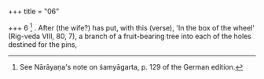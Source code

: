 +++
title = "06"

+++
6 [^2] . After (the wife?) has put, with this (verse), 'In the box of the wheel' (Rig-veda VIII, 80, 7), a branch of a fruit-bearing tree into each of the holes destined for the pins,


[^2]:  See Nārāyaṇa's note on śamyāgarta, p. 129 of the German edition.
